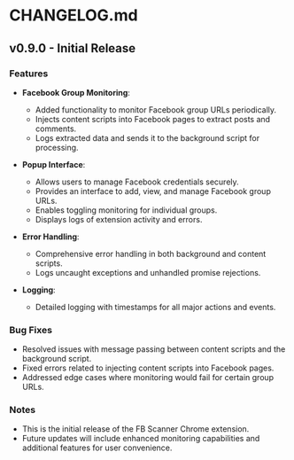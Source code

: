 # CHANGELOG.md

## v0.9.0 - Initial Release

### Features
- **Facebook Group Monitoring**: 
  - Added functionality to monitor Facebook group URLs periodically.
  - Injects content scripts into Facebook pages to extract posts and comments.
  - Logs extracted data and sends it to the background script for processing.

- **Popup Interface**:
  - Allows users to manage Facebook credentials securely.
  - Provides an interface to add, view, and manage Facebook group URLs.
  - Enables toggling monitoring for individual groups.
  - Displays logs of extension activity and errors.

- **Error Handling**:
  - Comprehensive error handling in both background and content scripts.
  - Logs uncaught exceptions and unhandled promise rejections.

- **Logging**:
  - Detailed logging with timestamps for all major actions and events.

### Bug Fixes
- Resolved issues with message passing between content scripts and the background script.
- Fixed errors related to injecting content scripts into Facebook pages.
- Addressed edge cases where monitoring would fail for certain group URLs.

### Notes
- This is the initial release of the FB Scanner Chrome extension.
- Future updates will include enhanced monitoring capabilities and additional features for user convenience.
